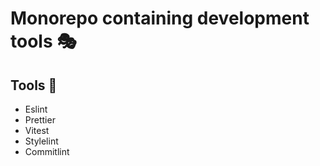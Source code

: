 # Monorepo containing development tools 🎭 

## Tools 💫
- Eslint
- Prettier
- Vitest
- Stylelint
- Commitlint
